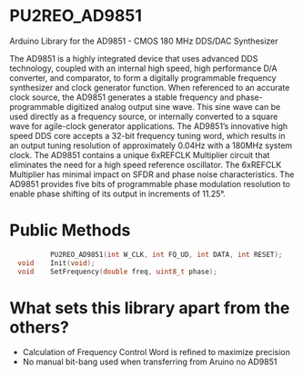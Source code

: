 # PU2REO_AD9851
Arduino Library for the AD9851 - CMOS 180 MHz DDS/DAC Synthesizer

The AD9851 is a highly integrated device that uses advanced DDS technology, coupled with an internal high speed, high performance D/A converter, and comparator, to form a digitally programmable frequency synthesizer and clock generator function. When referenced to an accurate clock source, the AD9851 generates a stable frequency and phase-programmable digitized analog output sine wave. This sine wave can be used directly as a frequency source, or internally converted to a square wave for agile-clock generator applications. The AD9851’s innovative high speed DDS core accepts a 32-bit frequency tuning word, which results in an output tuning resolution of approximately 0.04Hz with a 180MHz system clock. The AD9851 contains a unique 6xREFCLK Multiplier circuit that eliminates the need for a high speed reference oscillator. The 6xREFCLK Multiplier has minimal impact on SFDR and phase noise characteristics. The AD9851 provides five bits of programmable phase modulation resolution to enable phase shifting of its output in increments of 11.25°.

# Public Methods
```cpp
          PU2REO_AD9851(int W_CLK, int FQ_UD, int DATA, int RESET);
  void    Init(void);
  void    SetFrequency(double freq, uint8_t phase);
```

# What sets this library apart from the others?
* Calculation of Frequency Control Word is refined to maximize precision
* No manual bit-bang used when transferring from Aruino no AD9851

